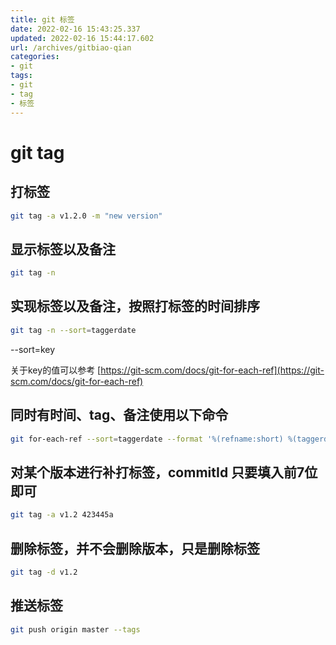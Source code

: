 ```yaml
---
title: git 标签
date: 2022-02-16 15:43:25.337
updated: 2022-02-16 15:44:17.602
url: /archives/gitbiao-qian
categories: 
- git
tags: 
- git
- tag
- 标签
---
```


# git tag

## 打标签

```bash
git tag -a v1.2.0 -m "new version"
```

## 显示标签以及备注

```bash
git tag -n
```

## 实现标签以及备注，按照打标签的时间排序

```bash
git tag -n --sort=taggerdate
```

--sort=key

关于key的值可以参考 [https://git-scm.com/docs/git-for-each-ref](https://git-scm.com/docs/git-for-each-ref)

## 同时有时间、tag、备注使用以下命令

```bash
git for-each-ref --sort=taggerdate --format '%(refname:short) %(taggerdate:short) %(subject)'
```

## 对某个版本进行补打标签，commitId 只要填入前7位即可

```bash
git tag -a v1.2 423445a
```

## 删除标签，并不会删除版本，只是删除标签

```bash
git tag -d v1.2
```

## 推送标签

```bash
git push origin master --tags
```